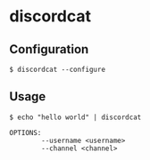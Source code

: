 # discordcat

## Configuration

```console
$ discordcat --configure
```
## Usage

```console
$ echo "hello world" | discordcat
```

```
OPTIONS:
        --username <username>
        --channel <channel>
```
